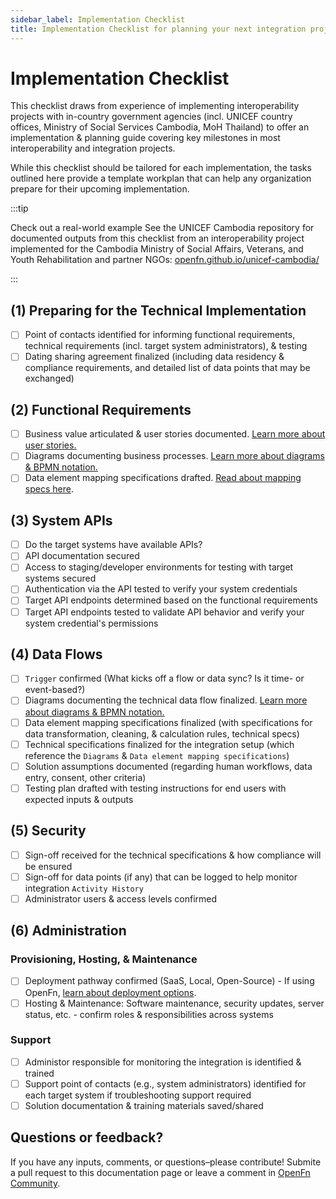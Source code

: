 ```yaml
---
sidebar_label: Implementation Checklist
title: Implementation Checklist for planning your next integration project
---
```


# Implementation Checklist

This checklist draws from experience of implementing interoperability projects
with in-country government agencies (incl. UNICEF country offices, Ministry of
Social Services Cambodia, MoH Thailand) to offer an implementation & planning
guide covering key milestones in most interoperability and integration projects.

While this checklist should be tailored for each implementation, the tasks
outlined here provide a template workplan that can help any organization prepare
for their upcoming implementation.

:::tip

Check out a real-world example See the UNICEF Cambodia repository for documented
outputs from this checklist from an interoperability project implemented for the
Cambodia Ministry of Social Affairs, Veterans, and Youth Rehabilitation and
partner NGOs:
[openfn.github.io/unicef-cambodia/](https://openfn.github.io/unicef-cambodia/)

:::

## (1) Preparing for the Technical Implementation

- [ ] Point of contacts identified for informing functional requirements,
      technical requirements (incl. target system administrators), & testing
- [ ] Dating sharing agreement finalized (including data residency & compliance
      requirements, and detailed list of data points that may be exchanged)

## (2) Functional Requirements

- [ ] Business value articulated & user stories documented.
      [Learn more about user stories.](/documentation/design/design-quickstart#1-capture-requirements-as-user-stories)
- [ ] Diagrams documenting business processes.
      [Learn more about diagrams & BPMN notation.](/documentation/design/design-quickstart#2-diagram-the-business-process)
- [ ] Data element mapping specifications drafted.
      [Read about mapping specs here](/documentation/design/design-quickstart#3-map-data-elements-to-be-exchanged).

## (3) System APIs

- [ ] Do the target systems have available APIs?
- [ ] API documentation secured
- [ ] Access to staging/developer environments for testing with target systems
      secured
- [ ] Authentication via the API tested to verify your system credentials
- [ ] Target API endpoints determined based on the functional requirements
- [ ] Target API endpoints tested to validate API behavior and verify your
      system credential's permissions

## (4) Data Flows

- [ ] `Trigger` confirmed (What kicks off a flow or data sync? Is it time- or
      event-based?)
- [ ] Diagrams documenting the technical data flow finalized.
      [Learn more about diagrams & BPMN notation.](/documentation/design/design-quickstart#2-diagram-the-business-process)
- [ ] Data element mapping specifications finalized (with specifications for
      data transformation, cleaning, & calculation rules, technical specs)
- [ ] Technical specifications finalized for the integration setup (which
      reference the `Diagrams` & `Data element mapping specifications`)
- [ ] Solution assumptions documented (regarding human workflows, data entry,
      consent, other criteria)
- [ ] Testing plan drafted with testing instructions for end users with expected
      inputs & outputs

## (5) Security

- [ ] Sign-off received for the technical specifications & how compliance will
      be ensured
- [ ] Sign-off for data points (if any) that can be logged to help monitor
      integration `Activity History`
- [ ] Administrator users & access levels confirmed

## (6) Administration

### Provisioning, Hosting, & Maintenance

- [ ] Deployment pathway confirmed (SaaS, Local, Open-Source) - If using OpenFn,
      [learn about deployment options](/documentation/deploy/options).
- [ ] Hosting & Maintenance: Software maintenance, security updates, server
      status, etc. - confirm roles & responsibilities across systems

### Support

- [ ] Administor responsible for monitoring the integration is identified &
      trained
- [ ] Support point of contacts (e.g., system administrators) identified for
      each target system if troubleshooting support required
- [ ] Solution documentation & training materials saved/shared

## Questions or feedback?

If you have any inputs, comments, or questions–please contribute! Submite a pull
request to this documentation page or leave a comment in
[OpenFn Community](https://community.openfn.org/).
